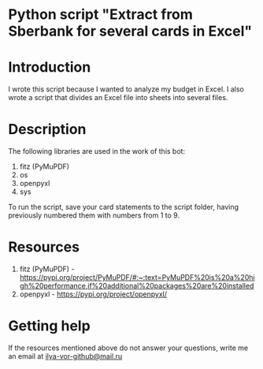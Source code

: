 # Python script "Extract from Sberbank for several cards in Excel"

# Introduction
I wrote this script because I wanted to analyze my budget in Excel.
I also wrote a script that divides an Excel file into sheets into several files.

# Description
The following libraries are used in the work of this bot:
1. fitz (PyMuPDF)
2. os
3. openpyxl
4. sys

To run the script, save your card statements to the script folder, having previously numbered them with numbers from 1 to 9.

# Resources
1. fitz (PyMuPDF) - https://pypi.org/project/PyMuPDF/#:~:text=PyMuPDF%20is%20a%20high%20performance,if%20additional%20packages%20are%20installed
2. openpyxl - https://pypi.org/project/openpyxl/

# Getting help
If the resources mentioned above do not answer your questions, write me an email at ilya-vor-github@mail.ru
